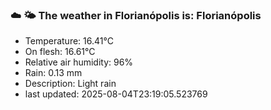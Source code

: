 ### ☁️ 🌤️  The weather in Florianópolis is: Florianópolis

- Temperature: 16.41°C
- On flesh: 16.61°C
- Relative air humidity: 96%
- Rain: 0.13 mm
- Description: Light rain
- last updated: 2025-08-04T23:19:05.523769
